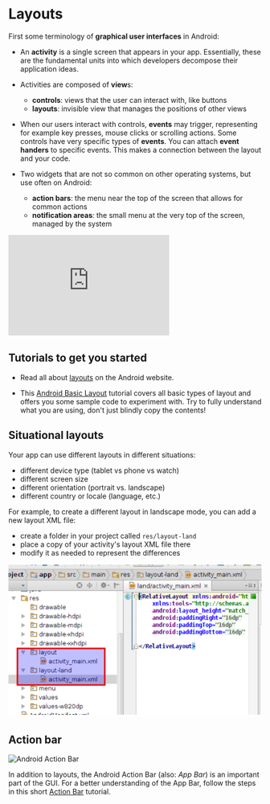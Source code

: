 # Layouts

First some terminology of **graphical user interfaces** in Android:

- An **activity** is a single screen that appears in your app. Essentially, these are the fundamental units into which developers decompose their application ideas.

- Activities are composed of **view**s:
    - **controls**: views that the user can interact with, like buttons
    - **layouts**: invisible view that manages the positions of other views

- When our users interact with controls, **events** may trigger, representing for example key presses, mouse clicks or scrolling actions. Some controls have very specific types of **events**. You can attach **event handers** to specific events. This makes a connection between the layout and your code.

- Two widgets that are not so common on other operating systems, but use often on Android:
    - **action bars**: the menu near the top of the screen that allows for common actions
    - **notification areas**: the small menu at the very top of the screen, managed by the system

<iframe src="https://player.vimeo.com/video/211268580" width="320" height="200" frameborder="0" webkitallowfullscreen mozallowfullscreen allowfullscreen></iframe>

## Tutorials to get you started

- Read all about [layouts](https://developer.android.com/guide/topics/ui/declaring-layout.html) on the Android website.

- This [Android Basic Layout](http://www.journaldev.com/9495/android-layout-linearlayout-relativelayout-example-tutorial) tutorial covers all basic types of layout and offers you some sample code to experiment with. Try to fully understand what you are using, don't just blindly copy the contents!

## Situational layouts

Your app can use different layouts in different situations:

- different device type (tablet vs phone vs watch)
- different screen size
- different orientation (portrait vs. landscape)
- different country or locale (language, etc.)

For example, to create a different layout in landscape mode, you can add a new layout XML file:

- create a folder in your project called `res/layout-land`
- place a copy of your activity's layout XML file there
- modify it as needed to represent the differences

![Screen shot of adding layout XML file](layoutxml.png)

## Action bar

![Android Action Bar](https://developer.android.com/images/training/appbar/appbar_sheets.png)

In addition to layouts, the Android Action Bar (also: *App Bar*) is an important part of the GUI. For a better understanding of the App Bar, follow the steps in this short [Action Bar](http://www.journaldev.com/9357/android-actionbar-example-tutorial) tutorial.
